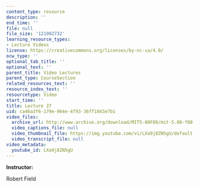 ```yaml
---
content_type: resource
description: ''
end_time: ''
file: null
file_size: '121992732'
learning_resource_types:
- Lecture Videos
license: https://creativecommons.org/licenses/by-nc-sa/4.0/
ocw_type: ''
optional_tab_title: ''
optional_text: ''
parent_title: Video Lectures
parent_type: CourseSection
related_resources_text: ''
resource_index_text: ''
resourcetype: Video
start_time: ''
title: Lecture 27
uid: ca46a3f6-179e-964e-4f93-36ff1043e7b1
video_files:
  archive_url: http://www.archive.org/download/MIT5-80F08/mit-5.80-f08-lec27_300k.mp4
  video_captions_file: null
  video_thumbnail_file: https://img.youtube.com/vi/LXa9j8ZN5gU/default.jpg
  video_transcript_file: null
video_metadata:
  youtube_id: LXa9j8ZN5gU
---
```


**Instructor:**

Robert Field

